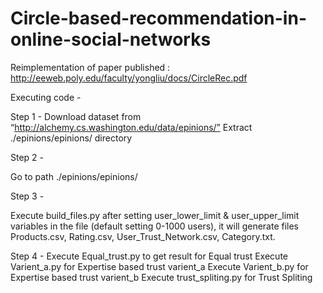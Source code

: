 # Circle-based-recommendation-in-online-social-networks

Reimplementation of paper published : http://eeweb.poly.edu/faculty/yongliu/docs/CircleRec.pdf

Executing code - 

Step 1 - 
Download dataset from “http://alchemy.cs.washington.edu/data/epinions/” 
Extract ./epinions/epinions/ directory 

Step 2 - 

Go to path ./epinions/epinions/ 

Step 3 - 
	
Execute build_files.py after setting user_lower_limit & user_upper_limit variables in 
the file (default setting 0-1000 users), it will generate files Products.csv, 
Rating.csv, User_Trust_Network.csv, Category.txt. 

Step 4 - 
Execute Equal_trust.py to get result for Equal trust 
Execute Varient_a.py for Expertise based trust varient_a 
Execute Varient_b.py for Expertise based trust varient_b 
Execute trust_spliting.py for Trust Spliting
  

